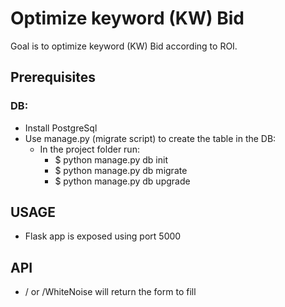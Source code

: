 # Optimize keyword (KW) Bid

Goal is to optimize keyword (KW) Bid according to ROI.

## Prerequisites

### DB:
  * Install PostgreSql
  * Use manage.py (migrate script) to create the table in the DB:
     * In the project folder run:
       * $ python manage.py db init
       * $ python manage.py db migrate
       * $ python manage.py db upgrade

## USAGE
  * Flask app is exposed using port 5000

## API
  * / or /WhiteNoise will return the form to fill
